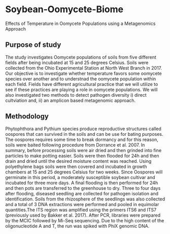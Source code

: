 # Soybean-Oomycete-Biome
Effects of Temperature in Oomycete Populations using a Metagenomics Approach

## Purpose of study
The study investigates Oomycete populations of soils from five different fields after being incubated at 15 and 25 degrees Celsius. Soils were collected from the Ohio Experimental Station at North West Branch in 2017. Our objective is to investigate whether temperature favors some oomycete species over another and to understnad the oomycete population within each field. Fields have different agricultural practice that we will utilize to see if these practices are playing a role in oomycete populations. We will also investigated two methods to detect pathogen diversity i) direct cultviation and, ii) an amplicon based metagenomic approach.  

## Methodology
Phytophthora and Pythium species produce reproductive structures called oospores that can survived in the soils and can be use for bating purposes. The oospores requires some time to break dormancy and for this reason, soils were baited following procedure from Dorrance et al. 2007. In summary, before processing soils were air dried and then grinded into fine particles to make potting easier. Soils were then flooded for 24h and then drain and dried until the desired moisture content was reached. Using polyethylene bags soils were then covered and incubated in growth chambers at 15 and 25 degrees Celsius for two weeks. Since Oospores will germinate in this period, a moderately susceptible soybean cultivar and incubated for three more days. A final flooding is then performed for 24h and then pots are transferred to the greenhouse to dry. Three to four days after flooding, diseased seedling are collected for pathogen isolation and identification. Soils from the rhizosphere of the seedlings was also collected and a total of 3 DNA extractions were performed and pooled in equimolar quantities.The ITS region was amplified using the primers ITS6 and ITS7 (previously used by Bakker et al. 2017). After PCR, libraries were prepared by the MCIC followed by Mi-Seq sequencing. Due to the high content of the oligonucleotide A and T, the run was spiked with PhiX genomic DNA. 


 
